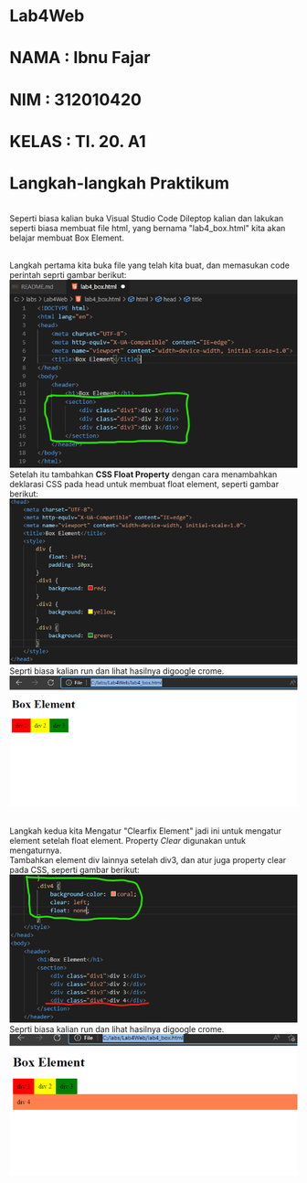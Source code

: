 # Lab4Web

# NAMA  : Ibnu Fajar
# NIM   : 312010420
# KELAS : TI. 20. A1

# Langkah-langkah Praktikum
<br>Seperti biasa kalian buka Visual Studio Code Dileptop kalian dan lakukan seperti biasa membuat file html, yang bernama "lab4_box.html" kita akan belajar membuat Box Element.

<br>Langkah pertama kita buka file yang telah kita buat, dan memasukan code perintah seprti gambar berikut:
<br>![p](gambar/foto1.png)
<br>Setelah itu tambahkan **CSS Float Property** dengan cara menambahkan deklarasi CSS pada head untuk membuat float element, seperti gambar berikut:
<br>![p](gambar/foto2.png)
<br>Seprti biasa kalian run dan lihat hasilnya digoogle crome.
<br>![p](gambar/foto3.png)

<br>Langkah kedua kita Mengatur "Clearfix Element" jadi ini untuk mengatur element setelah float element. Property *Clear* digunakan untuk mengaturnya.
<br>Tambahkan element div lainnya setelah div3, dan atur juga property clear pada CSS, seperti gambar berikut:
<br>![p](gambar/foto4.png)
<br>Seprti biasa kalian run dan lihat hasilnya digoogle crome.
<br>![p](gambar/foto5.png)